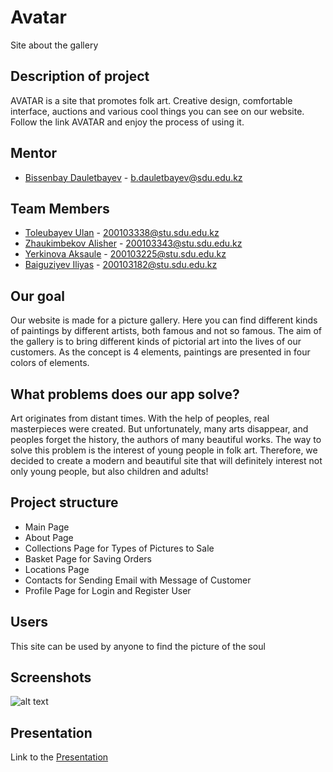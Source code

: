 # Avatar
Site about the gallery

## Description of project
AVATAR is a site that promotes folk art. Creative design, comfortable interface, auctions and various cool things you can see on our website. Follow the link AVATAR and enjoy the process of using it.

## Mentor
- [Bissenbay Dauletbayev](https://github.com/bissenbay) - b.dauletbayev@sdu.edu.kz

## Team Members
- [Toleubayev Ulan](https://github.com/Toleubaev-Ulan) - 200103338@stu.sdu.edu.kz
- [Zhaukimbekov Alisher](https://github.com/Sheraddin) - 200103343@stu.sdu.edu.kz
- [Yerkinova Aksaule](https://github.com/yerkinovaaa) - 200103225@stu.sdu.edu.kz
- [Baiguziyev Iliyas]() - 200103182@stu.sdu.edu.kz

## Our goal
Our website is made for a picture gallery. Here you can find different kinds of paintings by different artists, both famous and not so famous. The aim of the gallery is to bring different kinds of pictorial art into the lives of our customers. As the concept is 4 elements, paintings are presented in four colors of elements.

## What problems does our app solve?
Art originates from distant times. With the help of peoples, real masterpieces were created. But unfortunately, many arts disappear, and peoples forget the history, the authors of many beautiful works. The way to solve this problem is the interest of young people in folk art. Therefore, we decided to create a modern and beautiful site that will definitely interest not only young people, but also children and adults!

## Project structure
- Main Page
- About Page
- Collections Page for Types of Pictures to Sale
- Basket Page for Saving Orders
- Locations Page
- Contacts for Sending Email with Message of Customer
- Profile Page for Login and Register User

## Users
This site can be used by anyone to find the picture of the soul

## Screenshots
![alt text](http://url/to/img.png)

## Presentation
Link to the [Presentation](https://www.canva.com/design/DAFBA2wkHJ8/59VX9Nv_Goq_mDg5WTSOQg/view?utm_content=DAFBA2wkHJ8&utm_campaign=designshare&utm_medium=link2&utm_source=sharebutton#1)
